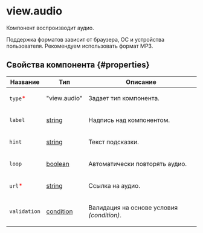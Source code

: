 # view.audio

Компонент воспроизводит аудио.

Поддержка форматов зависит от браузера, ОС и устройства пользователя. Рекомендуем использовать формат MP3.

## Свойства компонента {#properties}

| Название                                 | Тип                                                                                    | Описание                                                 |
| ---------------------------------------- | -------------------------------------------------------------------------------------- | -------------------------------------------------------- |
| `type`<span style="color: red">\*</span> | "view.audio"                                                                           | <p>Задает тип компонента.</p>                            |
| `label`                                  | <a class="xref popup-link" href="../concepts/types.dita#types/string">string</a>       | <p>Надпись над компонентом.</p>                          |
| `hint`                                   | <a class="xref popup-link" href="../concepts/types.dita#types/string">string</a>       | <p>Текст подсказки.</p>                                  |
| `loop`                                   | <a class="xref popup-link" href="../concepts/types.dita#types/boolean">boolean</a>     | <p>Автоматически повторять аудио.</p>                    |
| `url`<span style="color: red">\*</span>  | <a class="xref popup-link" href="../concepts/types.dita#types/string">string</a>       | <p>Ссылка на аудио.</p>                                  |
| `validation`                             | <a class="xref popup-link" href="../concepts/types.dita#types/condition">condition</a> | <p>Валидация на основе условия <em>(condition)</em>.</p> |
